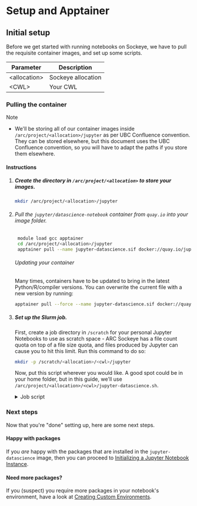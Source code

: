 # Setup and Apptainer

## Initial setup

Before we get started with running notebooks on Sockeye, we have to pull the requisite container images, and set up some scripts.



| Parameter      | Description        |
| -------------- | ------------------ |
| \<allocation\> | Sockeye allocation |
| \<CWL\>        | Your CWL           |

### Pulling the container

> [!NOTE]
> - We'll be storing all of our container images inside `/arc/project/<allocation>/jupyter` as per UBC Confluence convention. They can be stored elsewhere, but this document uses the UBC Confluence convention, so you will have to adapt the paths if you store them elsewhere.


#### Instructions

1. ##### Create the directory in `/arc/project/<allocation>` to store your images.

    ```bash
    mkdir /arc/project/<allocation>/jupyter
    ```

2. ###### Pull the `jupyter/datascience-notebook` container from `quay.io` into your image folder.
   
   ```bash
    module load gcc apptainer
    cd /arc/project/<allocation>/jupyter
    apptainer pull --name jupyter-datascience.sif docker://quay.io/jupyter/datascience-notebook
   ```
    ###### Updating your container
    Many times, containers have to be updated to bring in the latest Python/R/compiler versions. You can overwrite the current file with a new version by running:
    ```bash
    apptainer pull --force --name jupyter-datascience.sif docker://quay.io/datascience-notebook
    ```

3. ##### Set up the Slurm job.

    First, create a job directory in `/scratch` for your personal Jupyter Notebooks to use as scratch space - ARC Sockeye has a file count quota on top of a file size quota, and files produced by Jupyter can cause you to hit this limit. Run this command to do so:

    ```bash
    mkdir -p /scratch/<allocation>/<cwl>/jupyter
    ```

    Now, put this script wherever you would like. A good spot could be in your home folder, but in this guide, we'll use `/arc/project/<allocation>/<cwl>/jupyter-datascience.sh`.
    
    <details>
    <summary>Job script</summary>

    ```bash
    #!/bin/bash
    
    #SBATCH --job-name=my_jupyter_notebook
    #SBATCH --account=st-lknelson-1
    #SBATCH --time=03:00:00
    #SBATCH --nodes=1
    #SBATCH --ntasks=1
    #SBATCH --mem=10G
    #SBATCH --partition=interactive_cpu
    
    ################################################################################
    
    # Change directory into the job dir
    cd $SLURM_SUBMIT_DIR
    
    # Load software environment
    module load gcc
    module load apptainer
    
    # Set RANDFILE location to writeable dir
    export RANDFILE=$TMPDIR/.rnd
    
    # Generate a unique token (password) for Jupyter Notebooks
    export APPTAINERENV_JUPYTER_TOKEN=password

    # Find a unique port for Jupyter Notebooks to listen on
    readonly PORT=$(python -c 'import socket; s=socket.socket(); s.bind(("", 0)); print(s.getsockname()[1]); s.close()')
    
    # Print connection details to file
    cat > connection.txt <<END
    
    1. Create an SSH tunnel to Jupyter Notebooks from your local workstation using the following command:
    
    ssh -N -L 8888:${HOSTNAME}:${PORT} ${USER}@sockeye.arc.ubc.ca
    
    2. Point your web browser to http://localhost:8888
    
    3. Login to Jupyter Notebooks using the following token (password):
    
    ${APPTAINERENV_JUPYTER_TOKEN}
    
    When done using Jupyter Notebooks, terminate the job by:
    
    4. Quit or Logout of Jupyter Notebooks
    5. Issue the following command on the login node (if you did Logout instead of Quit):
    
    scancel ${SLURM_JOB_ID}
    
    END
    
    # Execute jupyter within the Apptainer container
    apptainer exec --home /scratch/st-lknelson-1/iberez01/my_jupyter --env XDG_CACHE_HOME=/scratch/st-lknelson-1/iberez01/my_jupyter /arc/project/st-lknelson-1/jupyter/jupyter-datascience.sif jupyter notebook --no-browser --port=${PORT} --ip=0.0.0.0 --notebook-dir=$SLURM_SUBMIT_DIR
    ```
    
    </details>


### Next steps

Now that you're "done" setting up, here are some next steps.

#### Happy with packages

If you *are* happy with the packages that are installed in the `jupyter-datascience` image, then you can proceed to [Initializing a Jupyter Notebook Instance](Initializing%20a%20Jupyter%20Notebook%20Instance.md).

#### Need more packages?

If you (suspect) you require more packages in your notebook's environment, have a look at [Creating Custom Environments](Creating_custom_environments.md).

